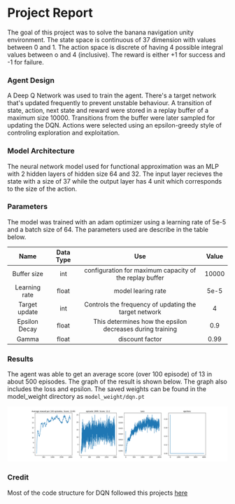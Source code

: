 # Project Report

The goal of this project was to solve the banana navigation unity environment. The state space is continuous of 37 dimension with values between 0 and 1. The action space is discrete of having 4 possible integral values between o and 4 (inclusive). The reward is either +1 for success and -1 for failure. 

### Agent Design

A Deep Q Network was used to train the agent. There's a target network that's updated frequently to prevent unstable behaviour. A transition of state, action, next state and reward were stored in a replay buffer of a maximum size 10000. Transitions from the buffer were later sampled for updating the DQN. Actions were selected using an epsilon-greedy style of controling exploration and exploitation. 

### Model Architecture

The neural network model used for functional approximation was an MLP with 2 hidden layers of hidden size 64 and 32. The input layer recieves the state with a size of 37 while the output layer has 4 unit which corresponds to the size of the action. 

### Parameters

The model was trained with an adam optimizer using a learning rate of 5e-5 and a batch size of 64. The parameters used are describe in the table below. 

|  Name | Data Type  | Use  | Value |
|:------:|:-----------:|:-----:|:------:|
| Buffer size  |  int |  configuration for maximum capacity of the replay buffer |10000|
| Learning rate  | float  |  model learing rate | 5e-5|
|  Target update | int  | Controls the frequency of updating the target network | 4|
| Epsilon Decay | float | This determines how the epsilon decreases during training| 0.9 |
| Gamma | float | discount factor | 0.99 |

### Results

The agent was able to get an average score (over 100 episode) of 13 in about 500 episodes. The graph of the result is shown below. The graph also includes the loss and epsilon. The saved weights can be found in the model_weight directory as `model_weight/dqn.pt`

![results](../plots/dqn_result.png)

### Credit

Most of the code structure for DQN followed this projects [here](https://github.com/Curt-Park/rainbow-is-all-you-need)